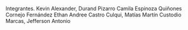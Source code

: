 Integrantes.
Kevin Alexander, Durand Pizarro 
Camila Espinoza Quiñones
Cornejo Fernández Ethan Andree
Castro Culqui, Matías Martín
Custodio Marcas, Jefferson Antonio
